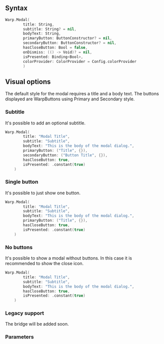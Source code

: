 
## Syntax

```swift example
Warp.Modal(
        title: String,
        subtitle: String? = nil,
        bodyText: String,
        primaryButton: ButtonConstructor? = nil,
        secondaryButton: ButtonConstructor? = nil,
        hasCloseButton: Bool = false,
        onDismiss: (() -> Void)? = nil,
        isPresented: Binding<Bool>,
        colorProvider: ColorProvider = Config.colorProvider
        )
```

## Visual options
The default style for the modal requires a title and a body text.
The buttons displayed are WarpButtons using Primary and Secondary style.

### Subtitle

It's possible to add an optional subtitle.

```swift example
Warp.Modal(
        title: "Modal Title",
        subtitle: "Subtitle",
        bodyText: "This is the body of the modal dialog.",
        primaryButton: ("Title", {}),
        secondaryButton: ("Button Title", {}),
        hasCloseButton: true,
        isPresented: .constant(true)
    )
```

### Single button

It's possible to just show one button.

```swift example
Warp.Modal(
        title: "Modal Title",
        subtitle: "Subtitle",
        bodyText: "This is the body of the modal dialog.",
        primaryButton: ("Title", {}),
        hasCloseButton: true,
        isPresented: .constant(true)
    )
```


### No buttons

It's possible to show a modal without buttons. In this case it is recommended to show the close icon.

```swift example
Warp.Modal(
        title: "Modal Title",
        subtitle: "Subtitle",
        bodyText: "This is the body of the modal dialog.",
        hasCloseButton: true,
        isPresented: .constant(true)
    )
```

### Legacy support
The bridge will be added soon.

### Parameters

<api-table type=iOS component="Modal" />

